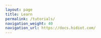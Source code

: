 ```yaml
---
layout: page
title: Learn
permalink: /tutorials/
navigation_weight: 40
navigation_url: https://docs.hidiot.com/
---
```

